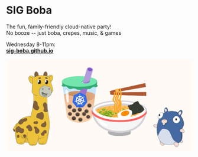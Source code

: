 # SIG Boba

The fun, family-friendly cloud-native party!  
No booze -- just boba, crepes, music, & games

Wednesday 8-11pm:  
**[sig-boba.github.io](https://sig-boba.github.io)**

![SIG Boba Logo: Phippy & Goldie excited about Bubble Tea & Ramen](src/img/sig-boba-friends.jpg)

